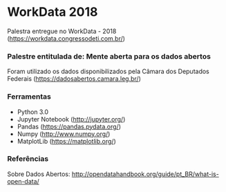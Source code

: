 # WorkData 2018

Palestra entregue no WorkData - 2018 (https://workdata.congressodeti.com.br/)

### Palestre entitulada de: Mente aberta para os dados abertos

Foram utilizado os dados disponibilizados pela Câmara dos Deputados Federais (https://dadosabertos.camara.leg.br/)

### Ferramentas

* Python 3.0
* Jupyter Notebook (http://jupyter.org/)
* Pandas (https://pandas.pydata.org/)
* Numpy (http://www.numpy.org/) 
* MatplotLib (https://matplotlib.org/)

### Referências

Sobre Dados Abertos: http://opendatahandbook.org/guide/pt_BR/what-is-open-data/



